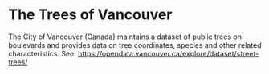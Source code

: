# The Trees of Vancouver

The City of Vancouver (Canada) maintains a dataset of public trees on boulevards and provides data on tree coordinates, species and other related characteristics. See: https://opendata.vancouver.ca/explore/dataset/street-trees/